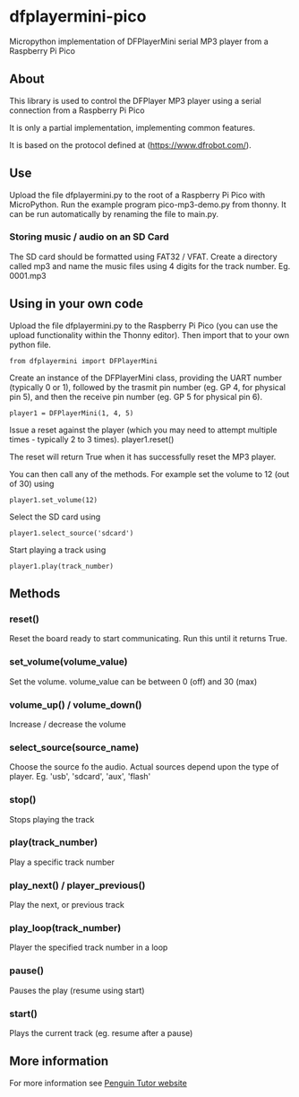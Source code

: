 # dfplayermini-pico
Micropython implementation of DFPlayerMini serial MP3 player from a Raspberry Pi Pico

## About

This library is used to control the DFPlayer MP3 player using a serial connection from a Raspberry Pi Pico

It is only a partial implementation, implementing common features. 

It is based on the protocol defined at (https://www.dfrobot.com/).

## Use

Upload the file dfplayermini.py to the root of a Raspberry Pi Pico with MicroPython. Run the example program pico-mp3-demo.py from thonny. It can be run automatically by renaming the file to main.py.

### Storing music / audio on an SD Card

The SD card should be formatted using FAT32 / VFAT. Create a directory called mp3 and name the music files using 4 digits for the track number. 
Eg. 0001.mp3

## Using in your own code

Upload the file dfplayermini.py to the Raspberry Pi Pico (you can use the upload functionality within the Thonny editor). Then import that to your own python file.

    from dfplayermini import DFPlayerMini
    
Create an instance of the DFPlayerMini class, providing the UART number (typically 0 or 1), followed by the trasmit pin number (eg. GP 4, for physical pin 5), and then the receive pin number (eg. GP 5 for physical pin 6).

    player1 = DFPlayerMini(1, 4, 5)
    
Issue a reset against the player (which you may need to attempt multiple times - typically 2 to 3 times).
    player1.reset()
    
The reset will return True when it has successfully reset the MP3 player.
    
You can then call any of the methods. For example set the volume to 12 (out of 30) using

    player1.set_volume(12)
    
Select the SD card using
    
    player1.select_source('sdcard')
    
Start playing a track using

    player1.play(track_number)

    
## Methods

### reset()

Reset the board ready to start communicating. Run this until it returns True.

### set_volume(volume_value)

Set the volume. volume_value can be between 0 (off) and 30 (max)

### volume_up() / volume_down()

Increase / decrease the volume

### select_source(source_name)

Choose the source fo the audio.
Actual sources depend upon the type of player.
Eg. 'usb', 'sdcard', 'aux', 'flash'

### stop()

Stops playing the track

### play(track_number)

Play a specific track number

### play_next() / player_previous()

Play the next, or previous track

### play_loop(track_number)

Player the specified track number in a loop

### pause()

Pauses the play (resume using start)

### start()

Plays the current track (eg. resume after a pause)


## More information

For more information see [Penguin Tutor website](https://www.penguintutor.com)